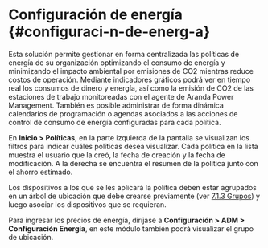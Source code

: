 # Configuración de energía {#configuraci-n-de-energ-a}

Esta solución permite gestionar en forma centralizada las políticas de energía de su organización optimizando el consumo de energía y minimizando el impacto ambiental por emisiones de CO2 mientras reduce costos de operación. Mediante indicadores gráficos podrá ver en tiempo real los consumos de dinero y energía, así como la emisión de CO2 de las estaciones de trabajo monitoreadas con el agente de Aranda Power Management. También es posible administrar de forma dinámica calendarios de programación o agendas asociados a las acciones de control de consumo de energía configuradas para cada política.

En **Inicio &gt; Políticas**, en la parte izquierda de la pantalla se visualizan los filtros para indicar cuáles políticas desea visualizar. Cada política en la lista muestra el usuario que la creó, la fecha de creación y la fecha de modificación. A la derecha se encuentra el resumen de la política junto con el ahorro estimado.

Los dispositivos a los que se les aplicará la política deben estar agrupados en un árbol de ubicación que debe crearse previamente (ver [7.1.3 Grupos](catalogo\pantalla_de_detalles_de_software.md#grupos)) y luego asociar los dispositivos que se requieran.

Para ingresar los precios de energía, diríjase a **Configuración &gt; ADM &gt; Configuración Energía**, en este módulo también podrá visualizar el grupo de ubicación.